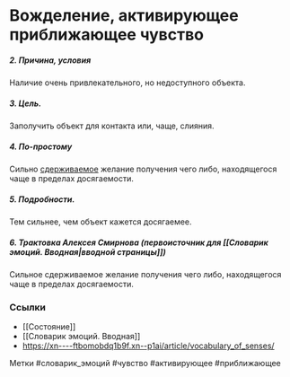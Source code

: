 #  Вожделение, активирующее приближающее чувство

##### 2. Причина, условия
Наличие очень привлекательного, но недоступного объекта.

##### 3. Цель.
Заполучить объект для контакта или, чаще, слияния.

##### 4. По-простому
Сильно <u>сдерживаемое</u> желание получения чего либо, находящегося чаще в пределах досягаемости.

##### 5. Подробности.
Тем сильнее, чем объект кажется досягаемее.

##### 6. Трактовка Алексея Смирнова (первоисточник для [[Словарик эмоций. Вводная|вводной страницы]])
Сильное сдерживаемое желание получения чего либо, находящегося чаще в пределах досягаемости.


### Ссылки
- [[Состояние]]
- [[Словарик эмоций. Вводная]]
- https://xn----ftbomobdq1b9f.xn--p1ai/article/vocabulary_of_senses/


Метки #словарик_эмоций #чувство #активирующее #приближающее 

